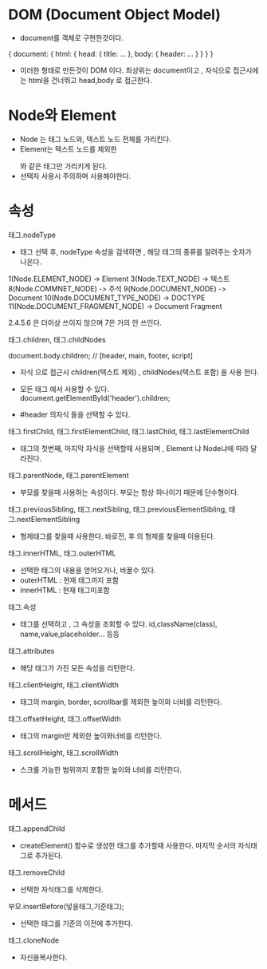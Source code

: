 # DOM (Document Object Model)

- document를 객체로 구현한것이다.

{
  document: {
    html: {
      head: {
        title: ...
      },
      body: {
        header: ...
      }
    }
  }
}

- 이러한 형태로 만든것이 DOM 이다. 
최상위는 document이고 , 자식으로 접근시에는 html을 건너뛰고 head,body 로 접근한다.


# Node와 Element
- Node 는 태그 노드와, 텍스트 노드 전체를 가리킨다.
- Element는 텍스트 노드를 제외한 <p></p> 와 같은 태그만 가리키게 된다.
- 선택자 사용시 주의하며 사용해야한다.



# 속성

태그.nodeType 
- 태그 선택 후, nodeType 속성을 검색하면 , 해당 태그의 종류를 알려주는 숫자가 나온다.

1(Node.ELEMENT_NODE) -> Element 
3(Node.TEXT_NODE) -> 텍스트
8(Node.COMMNET_NODE) -> 주석
9(Node.DOCUMENT_NODE) -> Document 
10(Node.DOCUMENT_TYPE_NODE) -> DOCTYPE 
11(Node.DOCUMENT_FRAGMENT_NODE) -> Document Fragment 

2.4.5.6 은 더이상 쓰이지 않으며 7은 거의 안 쓰인다.


태그.children, 태그.childNodes 

document.body.children; // [header, main, footer, script]

- 자식 으로 접근시 children(텍스트 제외) , childNodes(텍스트 포함) 을 사용 한다.

* 모든 태그 에서 사용할 수 있다.
document.getElementById('header').children; 
- #header 의자식 들을 선택할 수 있다.



태그.firstChild, 태그.firstElementChild, 태그.lastChild, 태그.lastElementChild
- 태그의 첫번째, 마지막 자식을 선택할때 사용되며 , Element 냐 Node냐에 따라 달라진다.



태그.parentNode, 태그.parentElement 
- 부모를 찾을때 사용하는 속성이다. 부모는 항상 하나이기 때문에 단수형이다.


태그.previousSibling, 태그.nextSibling, 태그.previousElementSibling, 태그.nextElementSibling
- 형제태그를 찾을때 사용한다. 바로전, 후 의 형제를 찾을때 이용된다.


태그.innerHTML, 태그.outerHTML
- 선택한 태그의 내용을 얻어오거나, 바꿀수 있다.
- outerHTML : 현재 태그까지 포함
- innerHTML : 현재 태그미포함


태그.속성
- 태그를 선택하고 , 그 속성을 조회할 수 있다.
id,className(class), name,value,placeholder... 등등 


태그.attributes
- 해당 태그가 가진 모든 속성을 리턴한다.

태그.clientHeight, 태그.clientWidth
- 태그의 margin, border, scrollbar를 제외한 높이와 너비를 리턴한다.


태그.offsetHeight, 태그.offsetWidth
- 태그의 margin만 제외한 높이와너비를 리턴한다.

태그.scrollHeight, 태그.scrollWidth
- 스크롤 가능한 범위까지 포함한 높이와 너비를 리턴한다.



# 메서드 


태그.appendChild
- createElement() 함수로 생성한 태그를 추가할때 사용한다.
마지막 순서의 자식태그로 추가된다.


태그.removeChild
- 선택한 자식태그를 삭제한다. 

부모.insertBefore(넣을태그,기준태그);
- 선택한 태그를 기준의 이전에 추가한다. 

태그.cloneNode
- 자신을복사한다. 
